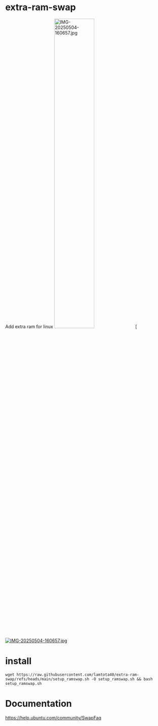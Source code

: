 # extra-ram-swap
Add extra ram for linux
<a href="https://postimg.cc/hfdcRg5c"><img src="https://i.postimg.cc/X72JFYKG/IMG-20250504-160657.jpg" width="50%" alt="IMG-20250504-160657.jpg"></a>
[![<img src="https://i.postimg.cc/X72JFYKG/IMG-20250504-160657.jpg" width="50%">](https://postimg.cc/hfdcRg5c)
[![IMG-20250504-160657.jpg](https://i.postimg.cc/X72JFYKG/IMG-20250504-160657.jpg)](https://postimg.cc/hfdcRg5c)

# install
```console
wget https://raw.githubusercontent.com/lamtota40/extra-ram-swap/refs/heads/main/setup_ramswap.sh -O setup_ramswap.sh && bash setup_ramswap.sh
```
# Documentation
https://help.ubuntu.com/community/SwapFaq
